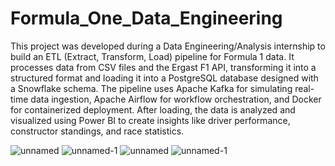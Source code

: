# Formula_One_Data_Engineering

This project was developed during a Data Engineering/Analysis internship to build an ETL (Extract, Transform, Load) pipeline for Formula 1 data. It processes data from CSV files and the Ergast F1 API, transforming it into a structured format and loading it into a PostgreSQL database designed with a Snowflake schema. The pipeline uses Apache Kafka for simulating real-time data ingestion, Apache Airflow for workflow orchestration, and Docker for containerized deployment. After loading, the data is analyzed and visualized using Power BI to create insights like driver performance, constructor standings, and race statistics.

 ![unnamed](https://github.com/user-attachments/assets/3601e70e-3d9d-4a06-8b11-3b69fec2b492)
 ![unnamed-1](https://github.com/user-attachments/assets/9283ca3a-9a23-4e6c-85e9-7b83f657bf05)
 ![unnamed](https://github.com/user-attachments/assets/e7c7fd0f-146b-446d-b352-bd16c9ebcf54)
 ![unnamed-1](https://github.com/user-attachments/assets/95d3cb2f-c549-4d07-b0bc-b41ad67392c2)




